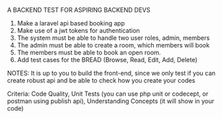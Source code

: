 A BACKEND TEST FOR ASPIRING BACKEND DEVS


1) Make a laravel api based booking app
2) Make use of a jwt tokens for authentication
3) The system must be able to handle two user roles, admin, members
4) The admin must be able to create a room, which members will book
5) The members must be able to book an open room.
6) Add test cases for the BREAD (Browse, Read, Edit, Add, Delete)

NOTES: It is up to you to build the front-end, since we only test if you can create robust api and be able to check how you create your codes

Criteria: 
Code Quality, 
Unit Tests (you can use php unit or codecept, or postman using publish api),
Understanding Concepts (it will show in your code)
 

